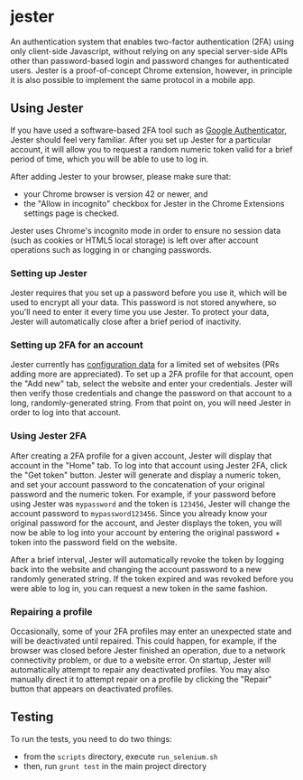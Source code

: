# jester
An authentication system that enables two-factor authentication (2FA) using only client-side Javascript, without relying on any special server-side APIs other than password-based login and password changes for authenticated users. Jester is a proof-of-concept Chrome extension, however, in principle it is also possible to implement the same protocol in a mobile app.

## Using Jester
If you have used a software-based 2FA tool such as [Google Authenticator](https://support.google.com/accounts/answer/1066447?hl=en), Jester should feel very familiar. After you set up Jester for a particular account, it will allow you to request a random numeric token valid for a brief period of time, which you will be able to use to log in.

After adding Jester to your browser, please make sure that:
- your Chrome browser is version 42 or newer, and
- the "Allow in incognito" checkbox for Jester in the Chrome Extensions settings page is checked.

Jester uses Chrome's incognito mode in order to ensure no session data (such as cookies or HTML5 local storage) is left over after account operations such as logging in or changing passwords.

### Setting up Jester
Jester requires that you set up a password before you use it, which will be used to encrypt all your data. This password is not stored anywhere, so you'll need to enter it every time you use Jester. To protect your data, Jester will automatically close after a brief period of inactivity.

### Setting up 2FA for an account
Jester currently has [configuration data](https://github.com/obi1kenobi/jester/blob/master/src/js/extension/services/service_data.coffee) for a limited set of websites (PRs adding more are appreciated). To set up a 2FA profile for that account, open the "Add new" tab, select the website and enter your credentials. Jester will then verify those credentials and change the password on that account to a long, randomly-generated string. From that point on, you will need Jester in order to log into that account.

### Using Jester 2FA
After creating a 2FA profile for a given account, Jester will display that account in the "Home" tab. To log into that account using Jester 2FA, click the "Get token" button. Jester will generate and display a numeric token, and set your account password to the concatenation of your original password and the numeric token. For example, if your password before using Jester was `mypassword` and the token is `123456`, Jester will change the account password to `mypassword123456`. Since you already know your original password for the account, and Jester displays the token, you will now be able to log into your account by entering the original password + token into the password field on the website.

After a brief interval, Jester will automatically revoke the token by logging back into the website and changing the account password to a new randomly generated string. If the token expired and was revoked before you were able to log in, you can request a new token in the same fashion.

### Repairing a profile
Occasionally, some of your 2FA profiles may enter an unexpected state and will be deactivated until repaired. This could happen, for example, if the browser was closed before Jester finished an operation, due to a network connectivity problem, or due to a website error. On startup, Jester will automatically attempt to repair any deactivated profiles. You may also manually direct it to attempt repair on a profile by clicking the "Repair" button that appears on deactivated profiles.

## Testing
To run the tests, you need to do two things:
- from the `scripts` directory, execute `run_selenium.sh`
- then, run `grunt test` in the main project directory
